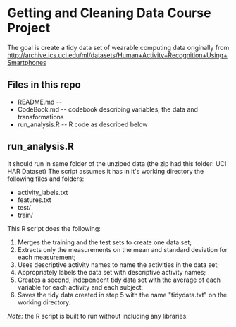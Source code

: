# Getting and Cleaning Data Course Project
The goal is create a tidy data set of wearable computing data originally from http://archive.ics.uci.edu/ml/datasets/Human+Activity+Recognition+Using+Smartphones

## Files in this repo
* README.md -- 
* CodeBook.md -- codebook describing variables, the data and transformations
* run_analysis.R -- R code as described below

## run_analysis.R

It should run in same folder of the unziped data (the zip had this folder: UCI HAR Dataset)
The script assumes it has in it's working directory the following files and folders:
* activity_labels.txt
* features.txt
* test/
* train/

This R script does the following:
1. Merges the training and the test sets to create one data set;
2. Extracts only the measurements on the mean and standard deviation for each measurement;
3. Uses descriptive activity names to name the activities in the data set;
4. Appropriately labels the data set with descriptive activity names;
5. Creates a second, independent tidy data set with the average of each variable for each activity and each subject;
6. Saves the tidy data created in step 5 with the name "tidydata.txt" on the working directory.

*Note:* the R script is built to run without including any libraries.
